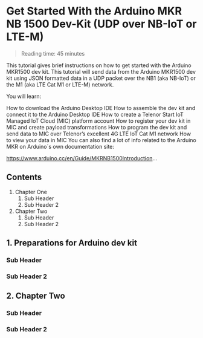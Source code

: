 # Get Started With the Arduino MKR NB 1500 Dev-Kit (UDP over NB-IoT or LTE-M)

> Reading time: 45 minutes

This tutorial gives brief instructions on how to get started with the Arduino MKR1500 dev kit. This tutorial will send data from the Arduino MKR1500 dev kit using JSON formatted data in a UDP packet over the NB1 (aka NB-IoT) or the M1 (aka LTE Cat M1 or LTE-M) network.

You will learn:

How to download the Arduino Desktop IDE
How to assemble the dev kit and connect it to the Arduino Desktop IDE
How to create a Telenor Start IoT Managed IoT Cloud (MIC) platform account
How to register your dev kit in MIC and create payload transformations
How to program the dev kit and send data to MIC over Telenor’s excellent 4G LTE IoT Cat M1 network
How to view your data in MIC
You can also find a lot of info related to the Arduino MKR on Arduino´s own documentation site:

https://www.arduino.cc/en/Guide/MKRNB1500Introduction...

## Contents

  1. Chapter One
     1. Sub Header
     2. Sub Header 2
  2. Chapter Two
     1. Sub Header
     2. Sub Header 2

## 1. Preparations for Arduino dev kit

### Sub Header

### Sub Header 2

## 2. Chapter Two

### Sub Header

### Sub Header 2
